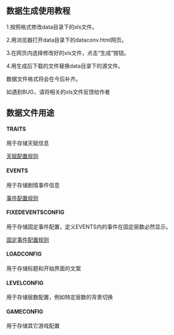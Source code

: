 ## 数据生成使用教程

1.按照格式修改data目录下的xls文件。

2.用浏览器打开data目录下的dataconv.html网页。

3.在网页内选择修改好的xls文件，点击“生成”按钮。

4.用生成后下载的文件替换data目录下的源文件。


数据文件格式将会在今后补齐。

如遇到BUG，请将相关的xls文件反馈给作者

## 数据文件用途

#### TRAITS

用于存储天赋信息

[天赋配置规则](https://github.com/shenhuang/catacomb/blob/main/help/%E5%A4%A9%E8%B5%8B%E9%85%8D%E7%BD%AE%E8%A7%84%E5%88%99.md)

#### EVENTS

用于存储剧情事件信息

[事件配置规则](https://github.com/shenhuang/catacomb/blob/main/help/%E4%BA%8B%E4%BB%B6%E9%85%8D%E7%BD%AE%E8%A7%84%E5%88%99.md)

#### FIXEDEVENTSCONFIG

用于存储固定事件配置，定义EVENTS内的事件在固定层数必然显示。

[固定事件配置规则](https://github.com/shenhuang/catacomb/blob/main/help/%E5%9B%BA%E5%AE%9A%E4%BA%8B%E4%BB%B6%E9%85%8D%E7%BD%AE%E8%A7%84%E5%88%99.md)

#### LOADCONFIG

用于存储标题和开始界面的文案

#### LEVELCONFIG

用于存储层数配置，例如特定层数的背景切换

#### GAMECONFIG

用于存储其它游戏配置
